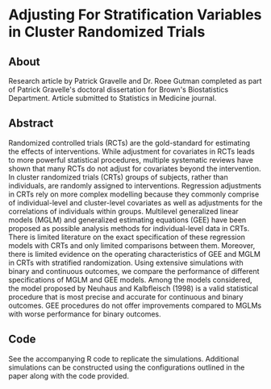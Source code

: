 # Adjusting For Stratification Variables in Cluster Randomized Trials

## About

Research article by Patrick Gravelle and Dr. Roee Gutman completed as part of Patrick Gravelle's doctoral dissertation for Brown's Biostatistics Department. Article submitted to Statistics in Medicine journal.

## Abstract

Randomized controlled trials (RCTs) are the gold-standard for estimating the effects of interventions. While adjustment for covariates in RCTs leads to more powerful statistical procedures, multiple systematic reviews have shown that many RCTs do not adjust for covariates beyond the intervention. In cluster randomized trials (CRTs) groups of subjects, rather than individuals, are randomly assigned to interventions. Regression adjustments in CRTs rely on more complex modelling because they commonly comprise of individual-level and cluster-level covariates as well as adjustments for the correlations of individuals within groups. Multilevel generalized linear models (MGLM) and generalized estimating equations (GEE) have been proposed as possible analysis methods for individual-level data in CRTs. There is limited literature on the exact specification of these regression models with CRTs and only limited comparisons between them. Moreover, there is limited evidence on the operating characteristics of GEE and MGLM in CRTs with stratified randomization. Using extensive simulations with binary and continuous outcomes, we compare the performance of different specifications of MGLM and GEE models. Among the models considered, the model proposed by Neuhaus and Kalbfleisch (1998) is a valid statistical procedure that is most precise and accurate for continuous and binary outcomes. GEE procedures do not offer improvements compared to MGLMs with worse performance for binary outcomes.

## Code

See the accompanying R code to replicate the simulations. Additional simulations can be constructed using the configurations outlined in the paper along with the code provided.
